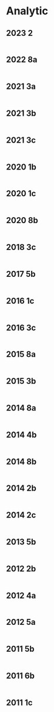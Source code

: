 # Analytic

## 2023 2

<figure><img src="../.gitbook/assets/截屏2023-06-16 下午4.48.15.png" alt=""><figcaption></figcaption></figure>

## 2022 8a

<figure><img src="../.gitbook/assets/截屏2022-11-18 上午10.21.41.png" alt=""><figcaption></figcaption></figure>

## 2021 3a

<figure><img src="../.gitbook/assets/截屏2022-11-18 上午10.35.27.png" alt=""><figcaption></figcaption></figure>

## 2021 3b

<figure><img src="../.gitbook/assets/截屏2022-11-18 上午10.36.11.png" alt=""><figcaption></figcaption></figure>

## 2021 3c

<figure><img src="../.gitbook/assets/截屏2022-11-18 上午10.36.19.png" alt=""><figcaption></figcaption></figure>

## 2020 1b

<figure><img src="../.gitbook/assets/截屏2022-11-18 上午11.13.04.png" alt=""><figcaption></figcaption></figure>

## 2020 1c

<figure><img src="../.gitbook/assets/截屏2022-11-18 上午11.13.13.png" alt=""><figcaption></figcaption></figure>

## 2020 8b

<figure><img src="../.gitbook/assets/截屏2022-11-18 上午11.29.45.png" alt=""><figcaption></figcaption></figure>

## 2018 3c

<figure><img src="../.gitbook/assets/截屏2022-11-21 下午8.07.09.png" alt=""><figcaption></figcaption></figure>

## 2017 5b

<figure><img src="../.gitbook/assets/截屏2022-11-21 下午8.38.10 (1).png" alt=""><figcaption></figcaption></figure>

## 2016 1c

<figure><img src="../.gitbook/assets/截屏2022-11-21 下午9.05.20.png" alt=""><figcaption></figcaption></figure>

## 2016 3c

<figure><img src="../.gitbook/assets/截屏2022-11-21 下午9.08.56.png" alt=""><figcaption></figcaption></figure>

## 2015 8a

<figure><img src="../.gitbook/assets/截屏2022-11-21 下午9.50.40.png" alt=""><figcaption></figcaption></figure>

## 2015 3b

<figure><img src="../.gitbook/assets/截屏2022-11-21 下午10.05.01.png" alt=""><figcaption></figcaption></figure>

## 2014 8a

<figure><img src="../.gitbook/assets/截屏2022-12-15 上午10.17.03 (1).png" alt=""><figcaption></figcaption></figure>

## 2014 4b

<figure><img src="../.gitbook/assets/截屏2022-12-15 下午1.13.37.png" alt=""><figcaption></figcaption></figure>

## 2014 8b

<figure><img src="../.gitbook/assets/截屏2022-12-15 上午10.17.11 (1).png" alt=""><figcaption></figcaption></figure>

## 2014 2b

<figure><img src="../.gitbook/assets/截屏2022-12-15 下午2.14.46.png" alt=""><figcaption></figcaption></figure>

## 2014 2c

<figure><img src="../.gitbook/assets/截屏2022-12-15 下午2.15.00.png" alt=""><figcaption></figcaption></figure>

## 2013 5b

<figure><img src="../.gitbook/assets/截屏2022-12-28 下午9.56.34.png" alt=""><figcaption></figcaption></figure>

## 2012 2b

<figure><img src="../.gitbook/assets/截屏2023-12-05 下午3.05.44.png" alt=""><figcaption></figcaption></figure>

## 2012 4a

<figure><img src="../.gitbook/assets/截屏2023-12-05 下午2.57.37.png" alt=""><figcaption></figcaption></figure>

## 2012 5a

<figure><img src="../.gitbook/assets/截屏2023-12-05 下午2.55.44.png" alt=""><figcaption></figcaption></figure>

## 2011 5b

<figure><img src="../.gitbook/assets/截屏2022-12-31 下午1.04.39.png" alt=""><figcaption></figcaption></figure>

## 2011 6b

<figure><img src="../.gitbook/assets/截屏2022-12-31 上午11.22.11.png" alt=""><figcaption></figcaption></figure>

## 2011 1c

<figure><img src="../.gitbook/assets/截屏2023-12-05 下午4.09.32.png" alt=""><figcaption></figcaption></figure>
